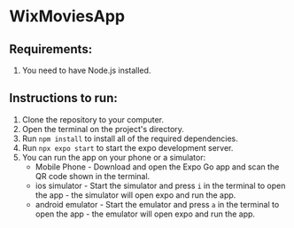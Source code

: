 # WixMoviesApp

## Requirements: 
1. You need to have Node.js installed.

## Instructions to run:
1. Clone the repository to your computer.
2. Open the terminal on the project's directory.
3. Run `npm install` to install all of the required dependencies.
4. Run `npx expo start` to start the expo development server.
5. You can run the app on your phone or a simulator:
   * Mobile Phone - Download and open the Expo Go app and scan the QR code shown in the terminal.
   * ios simulator - Start the simulator and press `i` in the terminal to open the app - the simulator will open expo and run the app.
   * android emulator - Start the emulator and press `a` in the terminal to open the app - the emulator will open expo and run the app.
